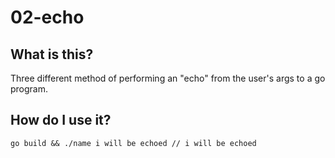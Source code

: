 # 02-echo

## What is this?

Three different method of performing an "echo" from the user's args to a go program.

## How do I use it?

`go build && ./name i will be echoed // i will be echoed`